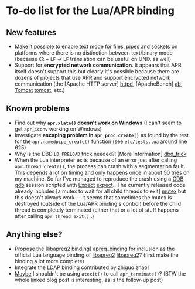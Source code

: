 # To-do list for the Lua/APR binding

## New features

 * Make it possible to enable text mode for files, pipes and sockets on platforms where there is no distinction between text/binary mode (because `CR` + `LF` → `LF` translation can be useful on UNIX as well)
 * Support for **encrypted network communication**. It appears that APR itself doesn't support this but clearly it's possible because there are dozens of projects that use APR and support encrypted network communication (the [Apache HTTP server] [httpd], [ApacheBench] [ab], [Tomcat] [tomcat], etc.)

[httpd]: http://en.wikipedia.org/wiki/Apache_HTTP_Server
[ab]: http://en.wikipedia.org/wiki/ApacheBench
[tomcat]: http://en.wikipedia.org/wiki/Apache_Tomcat

## Known problems

 * Find out why **`apr.xlate()` doesn't work on Windows** (I can't seem to get `apr_iconv` working on Windows)
 * Investigate **escaping problem in `apr_proc_create()`** as found by the test for the `apr.namedpipe_create()` function (see `etc/tests.lua` around line 625)
 * Why is the DBD `LD_PRELOAD` trick needed?! [More information] [dbd_trick]
 * When the Lua interpreter exits because of an error just after calling `apr.thread_create()`, the process can crash with a segmentation fault. This depends a lot on timing and only happens once in about 50 tries on my machine. So far I've managed to reproduce the crash using a [GDB] [gdb] session scripted with [Expect] [expect].. The currently released code already includes [a mutex to wait for all child threads to exit] [mutex] but this doesn't always work -- it seems that sometimes the mutex is destroyed (outside of the Lua/APR binding's control) before the child thread is completely terminated (either that or a lot of stuff happens after calling `apr_thread_exit()`..)

[dbd_trick]: https://answers.launchpad.net/ubuntu/+source/apr-util/+question/143914
[gdb]: http://en.wikipedia.org/wiki/GNU_Debugger
[expect]: http://en.wikipedia.org/wiki/Expect
[mutex]: https://github.com/xolox/lua-apr/blob/master/src/thread.c#L435

## Anything else?

 * Propose the [libapreq2 binding] [apreq_binding] for inclusion as the official Lua language binding of [libapreq2] [libapreq2]? (first make the binding a lot more complete)
 * Integrate the LDAP binding contributed by zhiguo zhao!
 * [Maybe][atexit] I shouldn't be using `atexit()` to call `apr_terminate()`? (BTW the whole linked blog post is interesting, as is the follow-up post)

[apreq_binding]: https://github.com/xolox/lua-apr/blob/master/src/http.c
[libapreq2]: http://httpd.apache.org/apreq/
[atexit]: http://davidz25.blogspot.com/2011/06/writing-c-library-part-1.html
